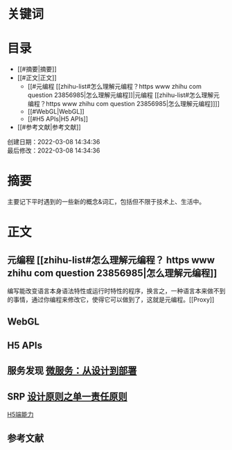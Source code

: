 # 关键词

# 目录

- [[#摘要|摘要]]
- [[#正文|正文]]
	- [[#元编程 [[zhihu-list#怎么理解元编程？https www zhihu com question 23856985|怎么理解元编程]]|元编程 [[zhihu-list#怎么理解元编程？https www zhihu com question 23856985|怎么理解元编程]]]]
	- [[#WebGL|WebGL]]
	- [[#H5 APIs|H5 APIs]]
- [[#参考文献|参考文献]]

创建日期：2022-03-08 14:34:36  
最后修改：2022-03-08 14:34:36

# 摘要

主要记下平时遇到的一些新的概念&词汇，包括但不限于技术上、生活中。

# 正文

## 元编程 [[zhihu-list#怎么理解元编程？ https www zhihu com question 23856985|怎么理解元编程]]

编写能改变语言本身语法特性或运行时特性的程序，换言之，一种语言本来做不到的事情，通过你编程来修改它，使得它可以做到了，这就是元编程。[[Proxy]]

## WebGL

## H5 APIs

## 服务发现 [微服务：从设计到部署](https://docshome.gitbook.io/microservices/)

## SRP [设计原则之单一责任原则](https://www.cnblogs.com/hunternet/p/14646443.html)

[H5端能力](https://whatwebcando.today/)

## 参考文献
